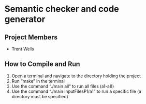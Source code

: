 # Semantic checker and code generator

## Project Members
- Trent Wells

## How to Compile and Run
1. Open a terminal and navigate to the directory holding the project
2. Run “make” in the terminal
3. Use the command “./main all” to run all files (a1-a8)
4. Use the command “./main inputFilesP1/a1” to run a specific file (a directory must be specified)
